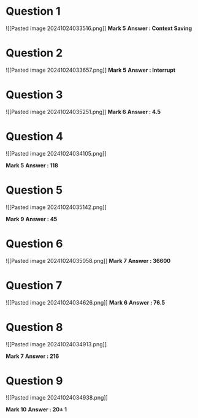 # Question 1 
![[Pasted image 20241024033516.png]]
**Mark 5** 
**Answer : Context Saving** 

# Question 2
![[Pasted image 20241024033657.png]]
**Mark 5** 
**Answer : Interrupt** 
# Question 3 
![[Pasted image 20241024035251.png]]
**Mark 6** 
**Answer : 4.5** 
# Question 4 
![[Pasted image 20241024034105.png]]

**Mark 5** 
**Answer : 118** 
# Question 5 
![[Pasted image 20241024035142.png]]

**Mark 9** 
**Answer : 45** 
# Question 6
![[Pasted image 20241024035058.png]]
**Mark 7** 
**Answer : 36600** 

# Question 7
![[Pasted image 20241024034626.png]]
**Mark 6** 
**Answer : 76.5** 
# Question 8
![[Pasted image 20241024034913.png]]

**Mark 7** 
**Answer : 216** 
# Question 9
![[Pasted image 20241024034938.png]]

**Mark 10** 
**Answer : 20$\pm$ 1**